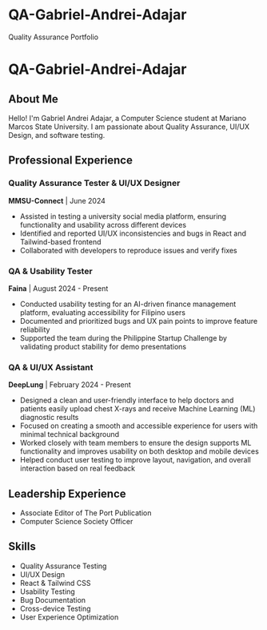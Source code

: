 # QA-Gabriel-Andrei-Adajar
Quality Assurance Portfolio
# QA-Gabriel-Andrei-Adajar

## About Me
Hello! I'm Gabriel Andrei Adajar, a Computer Science student at Mariano Marcos State University. I am passionate about Quality Assurance, UI/UX Design, and software testing.

## Professional Experience

### Quality Assurance Tester & UI/UX Designer
**MMSU-Connect** | June 2024
- Assisted in testing a university social media platform, ensuring functionality and usability across different devices
- Identified and reported UI/UX inconsistencies and bugs in React and Tailwind-based frontend
- Collaborated with developers to reproduce issues and verify fixes

### QA & Usability Tester
**Faina** | August 2024 - Present
- Conducted usability testing for an AI-driven finance management platform, evaluating accessibility for Filipino users
- Documented and prioritized bugs and UX pain points to improve feature reliability
- Supported the team during the Philippine Startup Challenge by validating product stability for demo presentations

### QA & UI/UX Assistant
**DeepLung** | February 2024 - Present
- Designed a clean and user-friendly interface to help doctors and patients easily upload chest X-rays and receive Machine Learning (ML) diagnostic results
- Focused on creating a smooth and accessible experience for users with minimal technical background
- Worked closely with team members to ensure the design supports ML functionality and improves usability on both desktop and mobile devices
- Helped conduct user testing to improve layout, navigation, and overall interaction based on real feedback

## Leadership Experience
- Associate Editor of The Port Publication
- Computer Science Society Officer

## Skills
- Quality Assurance Testing
- UI/UX Design
- React & Tailwind CSS
- Usability Testing
- Bug Documentation
- Cross-device Testing
- User Experience Optimization